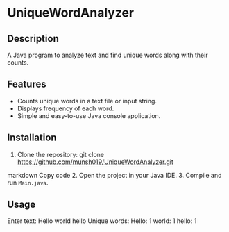# UniqueWordAnalyzer

## Description
A Java program to analyze text and find unique words along with their counts.

## Features
- Counts unique words in a text file or input string.
- Displays frequency of each word.
- Simple and easy-to-use Java console application.

## Installation
1. Clone the repository:
git clone https://github.com/munsh019/UniqueWordAnalyzer.git

markdown
Copy code
2. Open the project in your Java IDE.
3. Compile and run `Main.java`.

## Usage
Enter text:
Hello world hello
Unique words:
Hello: 1
world: 1
hello: 1
